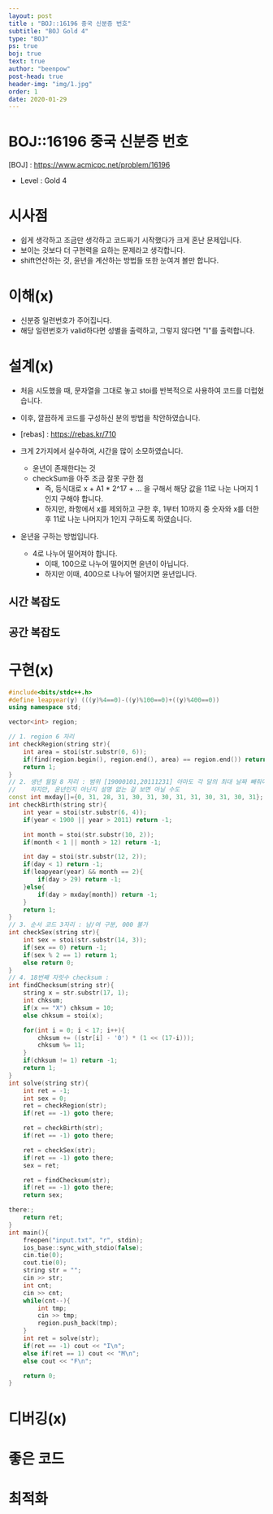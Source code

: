 ```yaml
---
layout: post
title : "BOJ::16196 중국 신분증 번호"
subtitle: "BOJ Gold 4"
type: "BOJ"
ps: true
boj: true
text: true
author: "beenpow"
post-head: true
header-img: "img/1.jpg"
order: 1
date: 2020-01-29
---
```


# BOJ::16196 중국 신분증 번호
[BOJ] : <https://www.acmicpc.net/problem/16196>
- Level : Gold 4

# 시사점
- 쉽게 생각하고 조금만 생각하고 코드짜기 시작했다가 크게 혼난 문제입니다.
- 보이는 것보다 더 구현력을 요하는 문제라고 생각합니다.
- shift연산하는 것, 윤년을 계산하는 방법들 또한 눈여겨 볼만 합니다.

# 이해(x)

- 신분증 일련번호가 주어집니다.
- 해당 일련번호가 valid하다면 성별을 출력하고, 그렇지 않다면 "I"를 출력합니다.

# 설계(x)

- 처음 시도했을 때, 문자열을 그대로 놓고 stoi를 반복적으로 사용하여 코드를 더럽혔습니다.
- 이후, 깔끔하게 코드를 구성하신 분의 방법을 착안하였습니다.
- [rebas] : <https://rebas.kr/710>

- 크게 2가지에서 실수하여, 시간을 많이 소모하였습니다.
  - 윤년이 존재한다는 것
  - checkSum을 아주 조금 잘못 구한 점
    - 즉, 등식대로 x + A1 * 2^17 + ... 을 구해서 해당 값을 11로 나눈 나머지 1인지 구해야 합니다.
    - 하지만, 좌항에서 x를 제외하고 구한 후, 1부터 10까지 중 숫자와 x를 더한 후 11로 나눈 나머지가
      1인지 구하도록 하였습니다.

- 윤년을 구하는 방법입니다.
  - 4로 나누어 떨어져야 합니다.
    - 이때, 100으로 나누어 떨어지면 윤년이 아닙니다.
    - 하지만 이때, 400으로 나누어 떨어지면 윤년입니다.


## 시간 복잡도

## 공간 복잡도

# 구현(x)

```cpp
#include<bits/stdc++.h>
#define leapyear(y) (((y)%4==0)-((y)%100==0)+((y)%400==0))
using namespace std;

vector<int> region;

// 1. region 6 자리
int checkRegion(string str){
    int area = stoi(str.substr(0, 6));
    if(find(region.begin(), region.end(), area) == region.end()) return -1;
    return 1;
}
// 2. 생년 월일 8 자리 : 범위 [19000101,20111231] 아마도 각 달의 최대 날짜 빼줘야할듯
//    하지만, 윤년인지 아닌지 설명 없는 걸 보면 아닐 수도
const int mxday[]={0, 31, 28, 31, 30, 31, 30, 31, 31, 30, 31, 30, 31};
int checkBirth(string str){
    int year = stoi(str.substr(6, 4));
    if(year < 1900 || year > 2011) return -1;

    int month = stoi(str.substr(10, 2));
    if(month < 1 || month > 12) return -1;

    int day = stoi(str.substr(12, 2));
    if(day < 1) return -1;
    if(leapyear(year) && month == 2){
        if(day > 29) return -1;
    }else{
        if(day > mxday[month]) return -1;
    }
    return 1;
}
// 3. 순서 코드 3자리 : 남/여 구분, 000 불가
int checkSex(string str){
    int sex = stoi(str.substr(14, 3));
    if(sex == 0) return -1;
    if(sex % 2 == 1) return 1;
    else return 0;
}
// 4. 18번째 자릿수 checksum :
int findChecksum(string str){
    string x = str.substr(17, 1);
    int chksum;
    if(x == "X") chksum = 10;
    else chksum = stoi(x);

    for(int i = 0; i < 17; i++){
        chksum += ((str[i] - '0') * (1 << (17-i)));
        chksum %= 11;
    }
    if(chksum != 1) return -1;
    return 1;
}
int solve(string str){
    int ret = -1;
    int sex = 0;
    ret = checkRegion(str);
    if(ret == -1) goto there;

    ret = checkBirth(str);
    if(ret == -1) goto there;

    ret = checkSex(str);
    if(ret == -1) goto there;
    sex = ret;

    ret = findChecksum(str);
    if(ret == -1) goto there;
    return sex;

there:;
    return ret;
}
int main(){
    freopen("input.txt", "r", stdin);
    ios_base::sync_with_stdio(false);
    cin.tie(0);
    cout.tie(0);
    string str = "";
    cin >> str;
    int cnt;
    cin >> cnt;
    while(cnt--){
        int tmp;
        cin >> tmp;
        region.push_back(tmp);
    }
    int ret = solve(str);
    if(ret == -1) cout << "I\n";
    else if(ret == 1) cout << "M\n";
    else cout << "F\n";

    return 0;
}
```

# 디버깅(x)

# 좋은 코드

# 최적화
